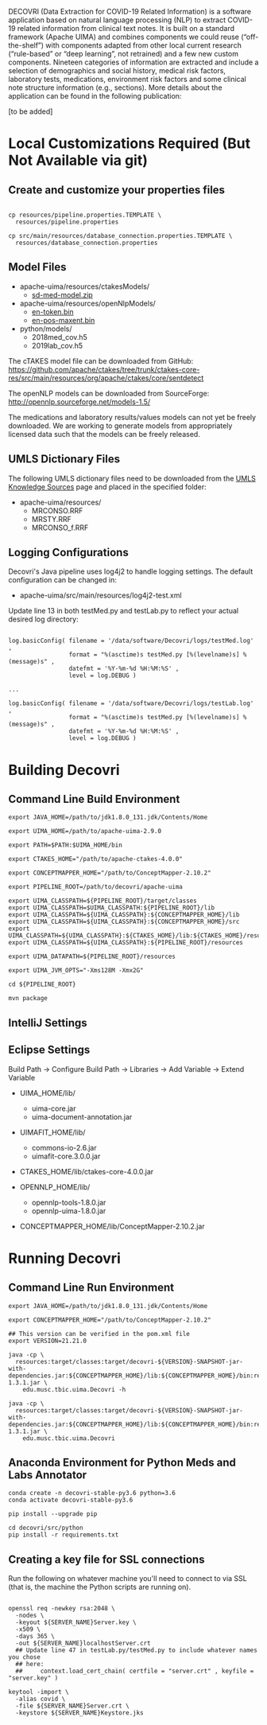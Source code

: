 
DECOVRI (Data Extraction for COVID-19 Related Information) is a
software application based on natural language processing (NLP) to
extract COVID-19 related information from clinical text notes. It is
built on a standard framework (Apache UIMA) and combines components we
could reuse (“off-the-shelf”) with components adapted from other local
current research (“rule-based” or “deep learning”, not retrained) and
a few new custom components.  Nineteen categories of information are
extracted and include a selection of demographics and social history,
medical risk factors, laboratory tests, medications, environment risk
factors and some clinical note structure information (e.g.,
sections). More details about the application can be found in the
following publication: 

[to be added]

# Local Customizations Required (But Not Available via git) #

## Create and customize your properties files ##

```

cp resources/pipeline.properties.TEMPLATE \
  resources/pipeline.properties

cp src/main/resources/database_connection.properties.TEMPLATE \
  resources/database_connection.properties

```

## Model Files ##

- apache-uima/resources/ctakesModels/
  - [sd-med-model.zip](https://github.com/apache/ctakes/tree/trunk/ctakes-core-res/src/main/resources/org/apache/ctakes/core/sentdetect/sd-med-model.zip)
- apache-uima/resources/openNlpModels/
  - [en-token.bin](http://opennlp.sourceforge.net/models-1.5/en-token.bin)
  - [en-pos-maxent.bin](http://opennlp.sourceforge.net/models-1.5/en-pos-maxent.bin)
- python/models/
  - 2018med_cov.h5
  - 2019lab_cov.h5

The cTAKES model file can be downloaded from GitHub:
https://github.com/apache/ctakes/tree/trunk/ctakes-core-res/src/main/resources/org/apache/ctakes/core/sentdetect

The openNLP models can be downloaded from SourceForge:
http://opennlp.sourceforge.net/models-1.5/

The medications and laboratory results/values models can not yet be
freely downloaded. We are working to generate models from
appropriately licensed data such that the models can be freely
released.

## UMLS Dictionary Files ##

The following UMLS dictionary files need to be downloaded from the
[UMLS Knowledge
Sources](https://www.nlm.nih.gov/research/umls/licensedcontent/umlsknowledgesources.html)
page and placed in the specified folder:

- apache-uima/resources/
    - MRCONSO.RRF
    - MRSTY.RRF
    - MRCONSO_f.RRF

## Logging Configurations ##

Decovri's Java pipeline uses log4j2 to handle logging settings.  The default configuration can be changed in:
- apache-uima/src/main/resources/log4j2-test.xml


Update line 13 in both testMed.py and testLab.py to reflect your actual desired log directory:

```

log.basicConfig( filename = '/data/software/Decovri/logs/testMed.log' ,
                 format = "%(asctime)s testMed.py [%(levelname)s] %(message)s" ,
                 datefmt = '%Y-%m-%d %H:%M:%S' ,
                 level = log.DEBUG )

...

log.basicConfig( filename = '/data/software/Decovri/logs/testLab.log' ,
                 format = "%(asctime)s testMed.py [%(levelname)s] %(message)s" ,
                 datefmt = '%Y-%m-%d %H:%M:%S' ,
                 level = log.DEBUG )

```

# Building Decovri #

## Command Line Build Environment ##

```
export JAVA_HOME=/path/to/jdk1.8.0_131.jdk/Contents/Home

export UIMA_HOME=/path/to/apache-uima-2.9.0

export PATH=$PATH:$UIMA_HOME/bin

export CTAKES_HOME="/path/to/apache-ctakes-4.0.0"

export CONCEPTMAPPER_HOME="/path/to/ConceptMapper-2.10.2"

export PIPELINE_ROOT=/path/to/decovri/apache-uima

export UIMA_CLASSPATH=${PIPELINE_ROOT}/target/classes
export UIMA_CLASSPATH=$UIMA_CLASSPATH:${PIPELINE_ROOT}/lib
export UIMA_CLASSPATH=${UIMA_CLASSPATH}:${CONCEPTMAPPER_HOME}/lib
export UIMA_CLASSPATH=${UIMA_CLASSPATH}:${CONCEPTMAPPER_HOME}/src
export UIMA_CLASSPATH=${UIMA_CLASSPATH}:${CTAKES_HOME}/lib:${CTAKES_HOME}/resources
export UIMA_CLASSPATH=${UIMA_CLASSPATH}:${PIPELINE_ROOT}/resources

export UIMA_DATAPATH=${PIPELINE_ROOT}/resources

export UIMA_JVM_OPTS="-Xms128M -Xmx2G"

cd ${PIPELINE_ROOT}

mvn package

```

## IntelliJ Settings ##

## Eclipse Settings ##

Build Path -> Configure Build Path -> Libraries -> Add Variable -> Extend Variable

- UIMA_HOME/lib/
    - uima-core.jar
    - uima-document-annotation.jar
- UIMAFIT_HOME/lib/
    - commons-io-2.6.jar
    - uimafit-core.3.0.0.jar

- CTAKES_HOME/lib/ctakes-core-4.0.0.jar

- OPENNLP_HOME/lib/
    - opennlp-tools-1.8.0.jar
    - opennlp-uima-1.8.0.jar

- CONCEPTMAPPER_HOME/lib/ConceptMapper-2.10.2.jar

# Running Decovri #

## Command Line Run Environment ##

```
export JAVA_HOME=/path/to/jdk1.8.0_131.jdk/Contents/Home

export CONCEPTMAPPER_HOME="/path/to/ConceptMapper-2.10.2"

## This version can be verified in the pom.xml file
export VERSION=21.21.0

java -cp \
  resources:target/classes:target/decovri-${VERSION}-SNAPSHOT-jar-with-dependencies.jar:${CONCEPTMAPPER_HOME}/lib:${CONCEPTMAPPER_HOME}/bin:resources/lib/jtds-1.3.1.jar \
    edu.musc.tbic.uima.Decovri -h

java -cp \
  resources:target/classes:target/decovri-${VERSION}-SNAPSHOT-jar-with-dependencies.jar:${CONCEPTMAPPER_HOME}/lib:${CONCEPTMAPPER_HOME}/bin:resources/lib/jtds-1.3.1.jar \
    edu.musc.tbic.uima.Decovri

```

## Anaconda Environment for Python Meds and Labs Annotator

```
conda create -n decovri-stable-py3.6 python=3.6
conda activate decovri-stable-py3.6

pip install --upgrade pip

cd decovri/src/python
pip install -r requirements.txt

```

## Creating a key file for SSL connections ##

Run the following on whatever machine you'll need to connect to via
SSL (that is, the machine the Python scripts are running on).

```

openssl req -newkey rsa:2048 \
  -nodes \
  -keyout ${SERVER_NAME}Server.key \
  -x509 \
  -days 365 \
  -out ${SERVER_NAME}localhostServer.crt
  ## Update line 47 in testLab.py/testMed.py to include whatever names you chose
  ## here:
  ##     context.load_cert_chain( certfile = "server.crt" , keyfile = "server.key" )
  
keytool -import \
  -alias covid \
  -file ${SERVER_NAME}Server.crt \
  -keystore ${SERVER_NAME}Keystore.jks

```
